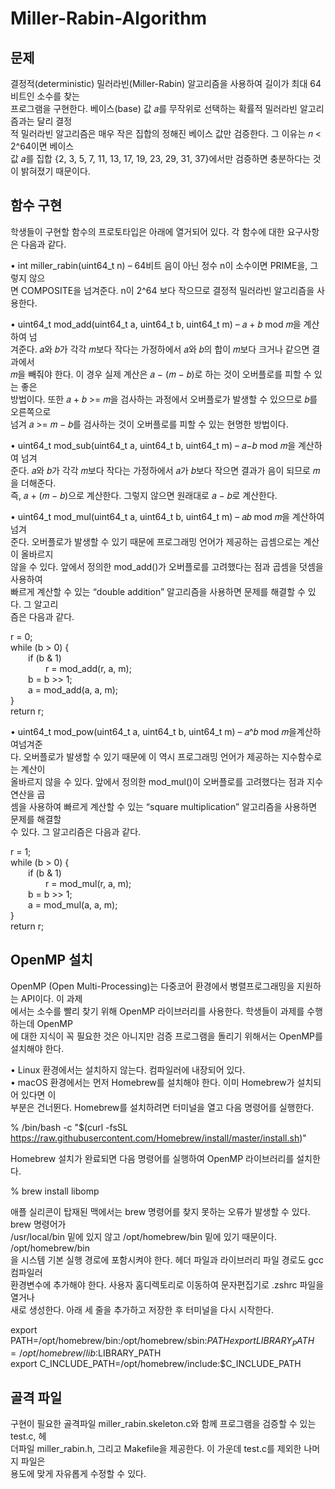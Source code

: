 # Miller-Rabin-Algorithm
## 문제
결정적(deterministic) 밀러라빈(Miller-Rabin) 알고리즘을 사용하여 길이가 최대 64 비트인 소수를 찾는  
프로그램을 구현한다. 베이스(base) 값 𝑎를 무작위로 선택하는 확률적 밀러라빈 알고리즘과는 달리 결정  
적 밀러라빈 알고리즘은 매우 작은 집합의 정해진 베이스 값만 검증한다. 그 이유는 𝑛 < 2^64이면 베이스  
값 𝑎를 집합 {2, 3, 5, 7, 11, 13, 17, 19, 23, 29, 31, 37}에서만 검증하면 충분하다는 것이 밝혀졌기 때문이다.  
## 함수 구현
학생들이 구현할 함수의 프로토타입은 아래에 열거되어 있다. 각 함수에 대한 요구사항은 다음과 같다.  

• int miller_rabin(uint64_t n) – 64비트 음이 아닌 정수 n이 소수이면 PRIME을, 그렇지 않으  
면 COMPOSITE을 넘겨준다. n이 2^64 보다 작으므로 결정적 밀러라빈 알고리즘을 사용한다.  

• uint64_t mod_add(uint64_t a, uint64_t b, uint64_t m) – 𝑎 + 𝑏 mod 𝑚을 계산하여 넘  
겨준다. 𝑎와 𝑏가 각각 𝑚보다 작다는 가정하에서 𝑎와 𝑏의 합이 𝑚보다 크거나 같으면 결과에서  
𝑚을 빼줘야 한다. 이 경우 실제 계산은 𝑎 − (𝑚 − 𝑏)로 하는 것이 오버플로를 피할 수 있는 좋은  
방법이다. 또한 𝑎 + 𝑏 >= 𝑚을 검사하는 과정에서 오버플로가 발생할 수 있으므로 𝑏를 오른쪽으로  
넘겨 𝑎 >= 𝑚 − 𝑏를 검사하는 것이 오버플로를 피할 수 있는 현명한 방법이다.  

• uint64_t mod_sub(uint64_t a, uint64_t b, uint64_t m) – 𝑎−𝑏 mod 𝑚을 계산하여 넘겨  
준다. 𝑎와 𝑏가 각각 𝑚보다 작다는 가정하에서 𝑎가 𝑏보다 작으면 결과가 음이 되므로 𝑚을 더해준다.  
즉, 𝑎 + (𝑚 − 𝑏)으로 계산한다. 그렇지 않으면 원래대로 𝑎 − 𝑏로 계산한다.  

• uint64_t mod_mul(uint64_t a, uint64_t b, uint64_t m) – 𝑎𝑏 mod 𝑚을 계산하여 넘겨  
준다. 오버플로가 발생할 수 있기 때문에 프로그래밍 언어가 제공하는 곱셈으로는 계산이 올바르지  
않을 수 있다. 앞에서 정의한 mod_add()가 오버플로를 고려했다는 점과 곱셈을 덧셈을 사용하여  
빠르게 계산할 수 있는 “double addition” 알고리즘을 사용하면 문제를 해결할 수 있다. 그 알고리  
즘은 다음과 같다.  

r = 0;  
while (b > 0) {  
  if (b & 1)  
    r = mod_add(r, a, m);  
  b = b >> 1;  
  a = mod_add(a, a, m);  
}  
return r;  

• uint64_t mod_pow(uint64_t a, uint64_t b, uint64_t m) – 𝑎^𝑏 mod 𝑚을계산하여넘겨준  
다. 오버플로가 발생할 수 있기 때문에 이 역시 프로그래밍 언어가 제공하는 지수함수로는 계산이  
올바르지 않을 수 있다. 앞에서 정의한 mod_mul()이 오버플로를 고려했다는 점과 지수연산을 곱  
셈을 사용하여 빠르게 계산할 수 있는 “square multiplication” 알고리즘을 사용하면 문제를 해결할  
수 있다. 그 알고리즘은 다음과 같다.  

r = 1;  
while (b > 0) {  
  if (b & 1)  
    r = mod_mul(r, a, m);  
  b = b >> 1;  
  a = mod_mul(a, a, m);  
}  
return r;  
## OpenMP 설치
OpenMP (Open Multi-Processing)는 다중코어 환경에서 병렬프로그래밍을 지원하는 API이다. 이 과제  
에서는 소수를 빨리 찾기 위해 OpenMP 라이브러리를 사용한다. 학생들이 과제를 수행하는데 OpenMP  
에 대한 지식이 꼭 필요한 것은 아니지만 검증 프로그램을 돌리기 위해서는 OpenMP를 설치해야 한다.  

• Linux 환경에서는 설치하지 않는다. 컴파일러에 내장되어 있다.  
• macOS 환경에서는 먼저 Homebrew를 설치해야 한다. 이미 Homebrew가 설치되어 있다면 이  
부분은 건너뛴다. Homebrew를 설치하려면 터미널을 열고 다음 명령어를 실행한다.  

% /bin/bash -c "$(curl -fsSL https://raw.githubusercontent.com/Homebrew/install/master/install.sh)"  

Homebrew 설치가 완료되면 다음 명령어를 실행하여 OpenMP 라이브러리를 설치한다.  

% brew install libomp  

애플 실리콘이 탑재된 맥에서는 brew 명령어를 찾지 못하는 오류가 발생할 수 있다. brew 명령어가  
/usr/local/bin 밑에 있지 않고 /opt/homebrew/bin 밑에 있기 때문이다. /opt/homebrew/bin  
을 시스템 기본 실행 경로에 포함시켜야 한다. 헤더 파일과 라이브러리 파일 경로도 gcc 컴파일러  
환경변수에 추가해야 한다. 사용자 홈디렉토리로 이동하여 문자편집기로 .zshrc 파일을 열거나  
새로 생성한다. 아래 세 줄을 추가하고 저장한 후 터미널을 다시 시작한다.  

export PATH=/opt/homebrew/bin:/opt/homebrew/sbin:$PATH  
export LIBRARY_PATH=/opt/homebrew/lib:$LIBRARY_PATH  
export C_INCLUDE_PATH=/opt/homebrew/include:$C_INCLUDE_PATH  
## 골격 파일
구현이 필요한 골격파일 miller_rabin.skeleton.c와 함께 프로그램을 검증할 수 있는 test.c, 헤  
더파일 miller_rabin.h, 그리고 Makefile을 제공한다. 이 가운데 test.c를 제외한 나머지 파일은  
용도에 맞게 자유롭게 수정할 수 있다.

